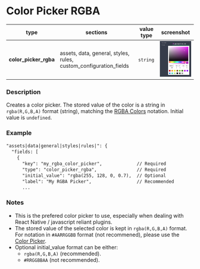 # Color Picker RGBA

| type                  | sections                                                          | value type | screenshot                                         |
| --------------------- | ----------------------------------------------------------------- | ---------- | -------------------------------------------------- |
| **color_picker_rgba** | assets, data, general, styles, rules, custom_configuration_fields | `string`   | <img src="../assets/color_picker.png" width=220 /> |

### Description

Creates a color picker. The stored value of the color is a string in `rgba(R,G,B,A)` format (string), matching the [RGBA Colors](https://www.w3schools.com/css/css3_colors.asp) notation. Initial value is `undefined`.

### Example

```
"assets|data|general|styles|rules|": {
  "fields: [
    {
      "key": "my_rgba_color_picker",             // Required
      "type": "color_picker_rgba",               // Required
      "initial_value": "rgba(255, 128, 0, 0.7),  // Optional
      "label": "My RGBA Picker",                 // Recommended
      ...

```

### Notes

- This is the prefered color picker to use, especially when dealing with React Native / javascript reliant plugins.
- The stored value of the selected color is kept in `rgba(R,G,B,A)` format. For notation in `#AARRGGBB` format (not recommened), please use the [Color Picker](/plugins-manifest/fields/color-picker.md).
- Optional initial_value format can be either:
  - `rgba(R,G,B,A)` (recommended).
  - `#RRGGBBAA` (not recommended).
